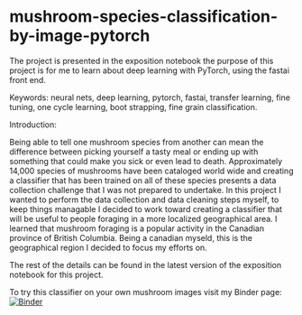 # mushroom-species-classification-by-image-pytorch
The project is presented in the exposition notebook
the purpose of this project is for me to learn about deep learning with 
PyTorch, using the fastai front end. 

Keywords: neural nets, deep learning, pytorch, fastai, transfer learning, 
fine tuning, one cycle learning, boot strapping, fine grain classification. 

Introduction: 

Being able to tell one mushroom species from another can mean the difference 
between picking yourself a tasty meal or ending up with something that could 
make you sick or even lead to death. Approximately 14,000 species of mushrooms 
have been cataloged world wide and creating a classifier that has been trained 
on all of these species presents a data collection challenge that I was not 
prepared to undertake. In this project I wanted to perform the data collection 
and data cleaning steps myself, to keep things managable I decided to work 
toward creating a classifier that will be useful to people foraging in a more 
localized geographical area. I learned that mushroom foraging is a popular 
activity in the Canadian province of British Columbia. Being a canadian myseld, 
this is the geographical region I decided to focus my efforts on.

The rest of the details can be found in the latest version of the exposition notebook for this project. 

To try this classifier on your own mushroom images visit my Binder page: 
[![Binder](https://mybinder.org/badge_logo.svg)](https://mybinder.org/v2/gh/BoronII/mushroom-species-classification-by-image-pytorch/master?urlpath=%2Fvoila%2Frender%2FProduction.ipynb)

